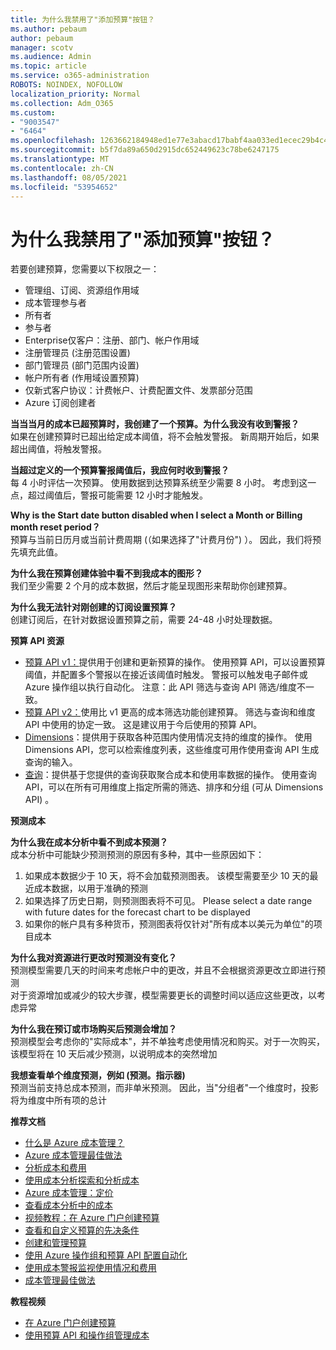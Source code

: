 ```yaml
---
title: 为什么我禁用了"添加预算"按钮？
ms.author: pebaum
author: pebaum
manager: scotv
ms.audience: Admin
ms.topic: article
ms.service: o365-administration
ROBOTS: NOINDEX, NOFOLLOW
localization_priority: Normal
ms.collection: Adm_O365
ms.custom:
- "9003547"
- "6464"
ms.openlocfilehash: 1263662184948ed1e77e3abacd17babf4aa033ed1ecec29b4c4afc26d6da56f0
ms.sourcegitcommit: b5f7da89a650d2915dc652449623c78be6247175
ms.translationtype: MT
ms.contentlocale: zh-CN
ms.lasthandoff: 08/05/2021
ms.locfileid: "53954652"
---
```

# <a name="why-is-the-add-budget-button-disabled-for-me"></a>为什么我禁用了"添加预算"按钮？

若要创建预算，您需要以下权限之一：

- 管理组、订阅、资源组作用域
- 成本管理参与者
- 所有者
- 参与者
- Enterprise仅客户：注册、部门、帐户作用域
- 注册管理员 (注册范围设置) 
- 部门管理员 (部门范围内设置) 
- 帐户所有者 (作用域设置预算) 
- 仅新式客户协议：计费帐户、计费配置文件、发票部分范围
- Azure 订阅创建者

**当当当月的成本已超预算时，我创建了一个预算。为什么我没有收到警报？**  
如果在创建预算时已超出给定成本阈值，将不会触发警报。 新周期开始后，如果超出阈值，将触发警报。

**当超过定义的一个预算警报阈值后，我应何时收到警报？**  
每 4 小时评估一次预算。 使用数据到达预算系统至少需要 8 小时。 考虑到这一点，超过阈值后，警报可能需要 12 小时才能触发。

**Why is the Start date button disabled when I select a Month or Billing month reset period？**  
预算与当前日历月或当前计费周期 (（如果选择了"计费月份") ）。 因此，我们将预先填充此值。

**为什么我在预算创建体验中看不到我成本的图形？**  
我们至少需要 2 个月的成本数据，然后才能呈现图形来帮助你创建预算。

**为什么我无法针对刚创建的订阅设置预算？**  
创建订阅后，在针对数据设置预算之前，需要 24-48 小时处理数据。

**预算 API 资源**

- [预算 API v1：](https://docs.microsoft.com/rest/api/consumption/budgets?WT.mc_id=Portal-Microsoft_Azure_Support)提供用于创建和更新预算的操作。 使用预算 API，可以设置预算阈值，并配置多个警报以在接近该阈值时触发。 警报可以触发电子邮件或 Azure 操作组以执行自动化。 注意：此 API 筛选与查询 API 筛选/维度不一致。
- [预算 API v2：](https://github.com/Azure/azure-rest-api-specs/blob/master/specification/cost-management/resource-manager/Microsoft.CostManagement/preview/2019-04-01-preview/examples/CreateOrUpdateBudget.json)使用比 v1 更高的成本筛选功能创建预算。 筛选与查询和维度 API 中使用的协定一致。 这是建议用于今后使用的预算 API。
- [Dimensions](https://docs.microsoft.com/rest/api/cost-management/dimensions?WT.mc_id=Portal-Microsoft_Azure_Support)：提供用于获取各种范围内使用情况支持的维度的操作。 使用 Dimensions API，您可以检索维度列表，这些维度可用作使用查询 API 生成查询的输入。
- [查询](https://docs.microsoft.com/rest/api/cost-management/query?WT.mc_id=Portal-Microsoft_Azure_Support)：提供基于您提供的查询获取聚合成本和使用率数据的操作。 使用查询 API，可以在所有可用维度上指定所需的筛选、排序和分组 (可从 Dimensions API) 。

**预测成本**

**为什么我在成本分析中看不到成本预测？**  
成本分析中可能缺少预测预测的原因有多种，其中一些原因如下：

1. 如果成本数据少于 10 天，将不会加载预测图表。 该模型需要至少 10 天的最近成本数据，以用于准确的预测
2. 如果选择了历史日期，则预测图表将不可见。 Please select a date range with future dates for the forecast chart to be displayed
3. 如果你的帐户具有多种货币，预测图表将仅针对"所有成本以美元为单位"的项目成本

**为什么我对资源进行更改时预测没有变化？**  
预测模型需要几天的时间来考虑帐户中的更改，并且不会根据资源更改立即进行预测  
对于资源增加或减少的较大步骤，模型需要更长的调整时间以适应这些更改，以考虑异常

**为什么我在预订或市场购买后预测会增加？**  
预测模型会考虑你的"实际成本"，并不单独考虑使用情况和购买。对于一次购买，该模型将在 10 天后减少预测，以说明成本的突然增加

**我想查看单个维度预测，例如 (预测。指示器)**  
预测当前支持总成本预测，而非单米预测。 因此，当"分组者"一个维度时，投影将为维度中所有项的总计

**推荐文档**

- [什么是 Azure 成本管理？](https://docs.microsoft.com/azure/cost-management/overview-cost-mgt?WT.mc_id=Portal-Microsoft_Azure_Support)
- [Azure 成本管理最佳做法](https://docs.microsoft.com/azure/cost-management/cost-mgt-best-practices?WT.mc_id=Portal-Microsoft_Azure_Support)
- [分析成本和费用](https://docs.microsoft.com/azure/cost-management/quick-acm-cost-analysis?WT.mc_id=Portal-Microsoft_Azure_Support)
- [使用成本分析探索和分析成本](https://docs.microsoft.com/azure/cost-management/quick-acm-cost-analysis?WT.mc_id=Portal-Microsoft_Azure_Support)
- [Azure 成本管理：定价](https://azure.microsoft.com/services/cost-management/#pricing)
- [查看成本分析中的成本](https://docs.microsoft.com/azure/cost-management-billing/costs/quick-acm-cost-analysis?WT.mc_id=Portal-Microsoft_Azure_Support#review-costs-in-cost-analysis)
- [视频教程：在 Azure 门户创建预算](https://www.youtube.com/watch?v=ExIVG_Gr45A&t=4s)
- [查看和自定义预算的先决条件](https://docs.microsoft.com/azure/cost-management-billing/costs/tutorial-acm-create-budgets?WT.mc_id=Portal-Microsoft_Azure_Support#prerequisites)
- [创建和管理预算](https://docs.microsoft.com/azure/cost-management-billing/costs/tutorial-acm-create-budgets?WT.mc_id=Portal-Microsoft_Azure_Support#create-a-budget-in-the-azure-portal)
- [使用 Azure 操作组和预算 API 配置自动化](https://docs.microsoft.com/azure/cost-management/tutorial-acm-create-budgets?WT.mc_id=Portal-Microsoft_Azure_Support#trigger-an-action-group)
- [使用成本警报监视使用情况和费用](https://docs.microsoft.com/azure/cost-management/cost-mgt-alerts-monitor-usage-spending?WT.mc_id=Portal-Microsoft_Azure_Support)
- [成本管理最佳做法](https://docs.microsoft.com/azure/cost-management/cost-mgt-best-practices?WT.mc_id=Portal-Microsoft_Azure_Support)  

**教程视频**

- [在 Azure 门户创建预算](https://go.microsoft.com/fwlink/?linkid=2146761)
- [使用预算 API 和操作组管理成本](https://go.microsoft.com/fwlink/?linkid=2147038)
